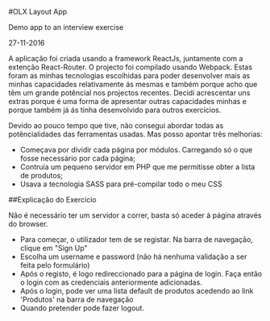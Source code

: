 #OLX Layout App

Demo app to an interview exercise

27-11-2016

A aplicação foi criada usando a framework ReactJs, juntamente com a extenção React-Router. O projecto foi compilado usando Webpack.
Estas foram as minhas tecnologias escolhidas para poder desenvolver mais as minhas capacidades relativamente ás mesmas e também porque acho que
têm um grande potêncial nos projectos recentes. Decidi acrescentar uns extras porque é uma forma de apresentar outras capacidades minhas e porque
também já ás tinha desenvolvido para outros exercícios.

Devido ao pouco tempo que tive, não consegui abordar todas as potêncialidades das ferramentas usadas. Mas posso apontar três melhorias:
- Começava por dividir cada página por módulos. Carregando só o que fosse necessário por cada página;
- Contruía um pequeno servidor em PHP que me permitisse obter a lista de produtos;
- Usava a tecnologia SASS para pré-compilar todo o meu CSS


##Explicação do Exercício

Não é necessário ter um servidor a correr, basta só aceder á página através do browser.
- Para começar, o utilizador tem de se registar. Na barra de navegação, clique em "Sign Up"
- Escolha um username e password (não há nenhuma validação a ser feita pelo formulário)
- Após o registo, é logo redireccionado para a página de login. Faça então o login com as credenciais anteriormente adicionadas.
- Após o login, pode ver uma lista default de produtos acedendo ao link 'Produtos' na barra de navegação
- Quando pretender pode fazer logout.
